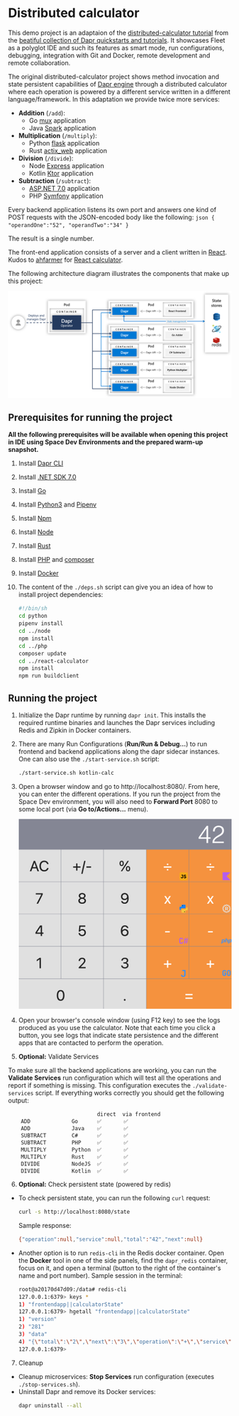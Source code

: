 # Distributed calculator

This demo project is an adaptaion of the [distributed-calculator tutorial](https://github.com/dapr/quickstarts/blob/master/tutorials/distributed-calculator) from the [beatiful collection of Dapr quickstarts and tutorials](https://github.com/dapr/quickstarts). It showcases Fleet as a polyglot IDE and such its features as smart mode, run configurations, debugging, integration with Git and Docker, remote development and remote collaboration.

The original distributed-calculator project shows method invocation and state persistent capabilities of [Dapr engine](https://docs.dapr.io/) through a distributed calculator where each operation is powered by a different service written in a different language/framework. In this adaptation we provide twice more services:

- **Addition** (`/add`):
    - Go [mux](https://github.com/gorilla/mux) application
    - Java [Spark](https://sparkjava.com/) application
- **Multiplication** (`/multiply`):
    - Python [flask](https://flask.palletsprojects.com/en/2.2.x/) application
    - Rust [actix_web](https://actix.rs/) application
- **Division** (`/divide`):
    - Node [Express](https://expressjs.com/) application
    - Kotlin [Ktor](https://ktor.io/) application
- **Subtraction** (`/subtract`):
    - [ASP.NET 7.0](https://docs.microsoft.com/en-us/dotnet/core/) application
    - PHP [Symfony](https://symfony.com/) application

Every backend application listens its own port and answers one kind of POST requests with the JSON-encoded body like the following:
    ```json
    {
        "operandOne":"52",
        "operandTwo":"34"
    }
    ```

The result is a single number.

The front-end application consists of a server and a client written in [React](https://reactjs.org/).
Kudos to [ahfarmer](https://github.com/ahfarmer) for [React calculator](https://github.com/ahfarmer/calculator).

The following architecture diagram illustrates the components that make up this project:

![Architecture Diagram](./img/Architecture_Diagram.png)

## Prerequisites for running the project

**All the following prerequisites will be available when opening this project in IDE using Space Dev Environments and the prepared warm-up snapshot.**

1. Install [Dapr CLI](https://github.com/dapr/cli)
2. Install [.NET SDK 7.0](https://dotnet.microsoft.com/download)
3. Install [Go](https://golang.org/doc/install)
4. Install [Python3](https://www.python.org/downloads/) and [Pipenv](https://pypi.org/project/pipenv/)
5. Install [Npm](https://www.npmjs.com/get-npm)
6. Install [Node](https://nodejs.org/en/download/)
7. Install [Rust](https://rustup.rs/)
8. Install [PHP](https://www.php.net/manual/en/install.php) and [composer](https://getcomposer.org/download/)
9. Install [Docker](https://www.docker.com/)
10. The content of the `./deps.sh` script can give you an idea of how to install project dependencies:

    ```bash
    #!/bin/sh
    cd python
    pipenv install
    cd ../node
    npm install
    cd ../php
    composer update
    cd ../react-calculator
    npm install
    npm run buildclient
    ```

## Running the project

1. Initialize the Dapr runtime by running `dapr init`. This installs the required runtime binaries and launches the Dapr services including Redis and Zipkin in Docker containers.

2. There are many Run Configurations (**Run/Run & Debug...**) to run frontend and backend applications along the dapr sidecar instances. One can also use the `./start-service.sh` script:

    ```bash
    ./start-service.sh kotlin-calc
    ```

3. Open a browser window and go to http://localhost:8080/. From here, you can enter the different operations. If you run the project from the Space Dev environment, you will also need to **Forward Port** 8080 to some local port (via **Go to/Actions...** menu).

    ![Calculator Screenshot](./img/calculator-screenshot.png)

4. Open your browser's console window (using F12 key) to see the logs produced as you use the calculator. Note that each time you click a button, you see logs that indicate state persistence and the different apps that are contacted to perform the operation.

5. **Optional:** Validate Services

To make sure all the backend applications are working, you can run the **Validate Services** run configuration which will test all the operations and report if something is missing. This configuration executes the `./validate-services` script. If everything works correctly you should get the following output:

                                direct  via frontend
        ADD             Go      ✅       ✅
        ADD             Java    ✅       ✅
        SUBTRACT        C#      ✅       ✅
        SUBTRACT        PHP     ✅       ✅
        MULTIPLY        Python  ✅       ✅
        MULTIPLY        Rust    ✅       ✅
        DIVIDE          NodeJS  ✅       ✅
        DIVIDE          Kotlin  ✅       ✅

6. **Optional:** Check persistent state (powered by redis)

- To check persistent state, you can run the following `curl` request:
    ```bash
    curl -s http://localhost:8080/state
    ```
  Sample response:
    ```bash
    {"operation":null,"service":null,"total":"42","next":null}
    ```

- Another option is to run `redis-cli` in the Redis docker container. Open the **Docker** tool in one of the side panels, find the `dapr_redis` container, focus on it, and open a terminal (button to the right of the container's name and port number). Sample session in the terminal:
  ```bash
  root@a20170d47d09:/data# redis-cli
  127.0.0.1:6379> keys *
  1) "frontendapp||calculatorState"
  127.0.0.1:6379> hgetall "frontendapp||calculatorState"
  1) "version"
  2) "281"
  3) "data"
  4) "{\"total\":\"2\",\"next\":\"3\",\"operation\":\"+\",\"service\":\"go\"}"
  127.0.0.1:6379>
  ```

7. Cleanup

- Cleanup microservices: **Stop Services** run configuration (executes `./stop-services.sh`).
- Uninstall Dapr and remove its Docker services:
  ```bash
  dapr uninstall --all
  ```